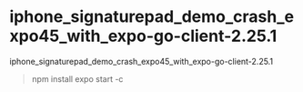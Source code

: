 # iphone_signaturepad_demo_crash_expo45_with_expo-go-client-2.25.1
iphone_signaturepad_demo_crash_expo45_with_expo-go-client-2.25.1

> npm install
> expo start -c
